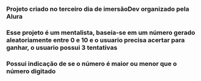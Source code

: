 ### Projeto criado no terceiro dia de imersãoDev organizado pela Alura
### Esse projeto é um mentalista, baseia-se em um número gerado aleatoriamente entre 0 e 10 e o usuario precisa acertar para ganhar, o usuario possui 3 tentativas
### Possui indicação de se o número é maior ou menor que o número digitado
